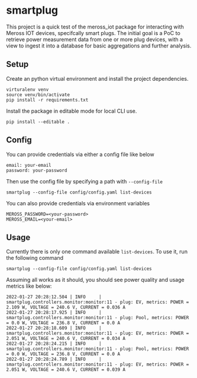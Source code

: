 # smartplug

This project is a quick test of the meross_iot package for interacting with Meross IOT devices, specifcally smart plugs.
The initial goal is a PoC to retrieve power measurement data from one or more plug devices, with a view to ingest it into a database for basic aggregations and further analysis.

## Setup
Create an python virtual environment and install the project dependencies.
```
virturalenv venv
source venv/bin/activate
pip install -r requirements.txt
```

Install the package in editable mode for local CLI use.
```
pip install --editable .
```

## Config
You can provide credentials via either a config file like below
```
email: your-email
password: your-password
```

Then use the config file by specifying a path with `--config-file`
```
smartplug --config-file config/config.yaml list-devices
```

You can also provide credentials via environment variables
```
MEROSS_PASSWORD=<your-password>
MEROSS_EMAIL=<your-email>
```

## Usage
Currently there is only one command available `list-devices`. 
To use it, run the following command
```
smartplug --config-file config/config.yaml list-devices
```

Assuming all works as it should, you should see power quality and usage metrics like below:
```2022-01-27 20:28:11.912 | INFO     | smartplug.controllers.monitor:monitor:11 - plug: Pool, metrics: POWER = 0.0 W, VOLTAGE = 236.8 V, CURRENT = 0.0 A
2022-01-27 20:28:12.504 | INFO     | smartplug.controllers.monitor:monitor:11 - plug: EV, metrics: POWER = 2.109 W, VOLTAGE = 240.6 V, CURRENT = 0.036 A
2022-01-27 20:28:17.925 | INFO     | smartplug.controllers.monitor:monitor:11 - plug: Pool, metrics: POWER = 0.0 W, VOLTAGE = 236.8 V, CURRENT = 0.0 A
2022-01-27 20:28:18.609 | INFO     | smartplug.controllers.monitor:monitor:11 - plug: EV, metrics: POWER = 2.051 W, VOLTAGE = 240.6 V, CURRENT = 0.034 A
2022-01-27 20:28:24.215 | INFO     | smartplug.controllers.monitor:monitor:11 - plug: Pool, metrics: POWER = 0.0 W, VOLTAGE = 236.8 V, CURRENT = 0.0 A
2022-01-27 20:28:24.789 | INFO     | smartplug.controllers.monitor:monitor:11 - plug: EV, metrics: POWER = 2.051 W, VOLTAGE = 240.6 V, CURRENT = 0.039 A
```